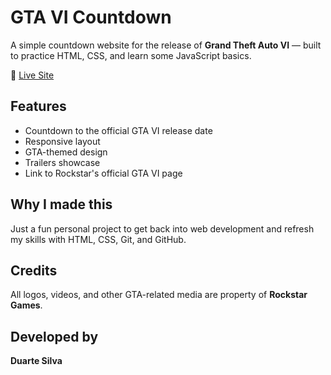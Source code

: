 # GTA VI Countdown

A simple countdown website for the release of **Grand Theft Auto VI** — built to practice HTML, CSS, and learn some JavaScript basics.

🚀 [Live Site](https://duasilva.github.io/gta-vi-countdown/)

## Features

- Countdown to the official GTA VI release date
- Responsive layout
- GTA-themed design
- Trailers showcase
- Link to Rockstar's official GTA VI page

## Why I made this

Just a fun personal project to get back into web development and refresh my skills with HTML, CSS, Git, and GitHub.

## Credits

All logos, videos, and other GTA-related media are property of **Rockstar Games**.

## Developed by

**Duarte Silva**
